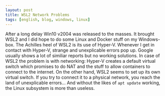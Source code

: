 ```yaml
---
layout: post
title: WSL2 Network Problems
tags: [english, blog, windows, linux]
---
```

After a long delay Win10 v2004 was released to the masses. It brought WSL2 and I
did hope to do some Linux and Docker stuff on my Windows-box. The Achilles heel
of WSL2 is its use of Hyper-V. Whenever I get in contact with Hyper-V, strange
and unexplicable errors pop up. Google usually shows a lot of similiar reports
but no working solutions. In case of WSL2 the problem is with networking:
Hyper-V creates a default virtual switch which promises to do NAT and the stuff
to allow containers to connect to the internet. On the other hand, WSL2 seems to
set up its own virtual switch. If you try to connect it to a physical network,
you reach the land of unexplicable errors... And without the likes of `apt
update` working, the Linux subsystem is more than useless.